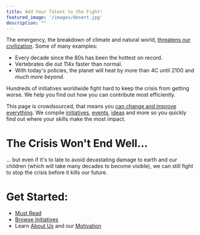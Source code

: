```yaml
---
title: Add Your Talent to the Fight!
featured_image: '/images/desert.jpg'
description: ""
---
```


The emergency, the breakdown of climate and natural world, [threatens our civilization](https://rebellion.earth/the-truth/the-emergency). Some of many examples:

* Every decade since the 80s has been the hottest on record.
* Vertebrates die out 114x faster than normal.
* With today's policies, the planet will heat by more than 4C until 2100 and _much more beyond_.

Hundreds of initiatives worldwide fight hard to keep the crisis from getting worse.
We help you find out how you can contribute most efficiently.

This page is crowdsourced, that means you [can change and improve everything](contribute). We compile [initiatives](initiatives), [events](conferences), [ideas](ideas) and more so you quickly find out where your skills make the most impact.

# The Crisis Won't End Well...

... but even if it's to late to avoid devastating damage to earth and our children (which will take many decades to become visible), we can still fight to stop the crisis before it kills our future.

# Get Started:

* [Must Read](must-read)
* [Browse Initiatives](initiatives)
* Learn [About Us](about-us) and our [Motivation](motivation)
